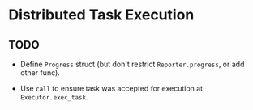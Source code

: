 # Distributed Task Execution

## TODO

* Define `Progress` struct (but don't restrict `Reporter.progress`, or add other func).

* Use `call` to ensure task was accepted for execution at `Executor.exec_task`.

